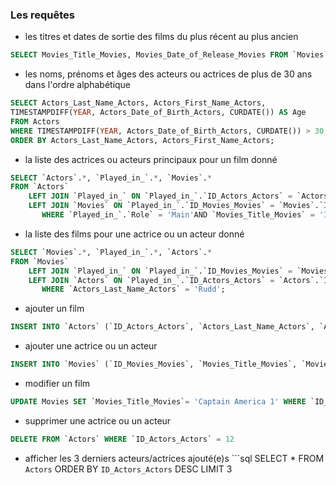 ### Les requêtes

- les titres et dates de sortie des films du plus récent au plus ancien

```sql
SELECT Movies_Title_Movies, Movies_Date_of_Release_Movies FROM `Movies` order by Movies_Date_of_Release_Movies ASC;
```



- les noms, prénoms et âges des acteurs ou actrices de plus de 30 ans dans l'ordre alphabétique

```sql
SELECT Actors_Last_Name_Actors, Actors_First_Name_Actors, 
TIMESTAMPDIFF(YEAR, Actors_Date_of_Birth_Actors, CURDATE()) AS Age
FROM Actors
WHERE TIMESTAMPDIFF(YEAR, Actors_Date_of_Birth_Actors, CURDATE()) > 30
ORDER BY Actors_Last_Name_Actors, Actors_First_Name_Actors;
```



- la liste des actrices ou acteurs principaux pour un film donné

```sql
SELECT `Actors`.*, `Played_in_`.*, `Movies`.*
FROM `Actors` 
    LEFT JOIN `Played_in_` ON `Played_in_`.`ID_Actors_Actors` = `Actors`.`ID_Actors_Actors` 
    LEFT JOIN `Movies` ON `Played_in_`.`ID_Movies_Movies` = `Movies`.`ID_Movies_Movies`
       WHERE `Played_in_`.`Role` = 'Main'AND `Movies_Title_Movies` = 'Iron Man';
```



- la liste des films pour une actrice ou un acteur donné

```sql
SELECT `Movies`.*, `Played_in_`.*, `Actors`.*
FROM `Movies` 
    LEFT JOIN `Played_in_` ON `Played_in_`.`ID_Movies_Movies` = `Movies`.`ID_Movies_Movies` 
    LEFT JOIN `Actors` ON `Played_in_`.`ID_Actors_Actors` = `Actors`.`ID_Actors_Actors`
       WHERE `Actors_Last_Name_Actors` = 'Rudd';
```



- ajouter un film

```sql
INSERT INTO `Actors` (`ID_Actors_Actors`, `Actors_Last_Name_Actors`, `Actors_First_Name_Actors`, `Actors_Roles_Actors`, `Actors_Date_of_Birth_Actors`) VALUES (NULL, 'Evans', 'Chris', 'Captain America', '1981-06-13');
```



- ajouter une actrice ou un acteur

```sql
INSERT INTO `Movies` (`ID_Movies_Movies`, `Movies_Title_Movies`, `Movies_Duration_Movies`, `Movies_Date_of_Release_Movies`) VALUES (NULL, 'Captain America', '02:04:50', '2011-07-19');
```



- modifier un film
```sql
UPDATE Movies SET `Movies_Title_Movies`= 'Captain America 1' WHERE `ID_Movies_Movies` = 18;
```



- supprimer une actrice ou un acteur
```sql
DELETE FROM `Actors` WHERE `ID_Actors_Actors` = 12
```



- afficher les 3 derniers acteurs/actrices ajouté(e)s
​```sql
SELECT * FROM `Actors` ORDER BY `ID_Actors_Actors` DESC LIMIT 3
```